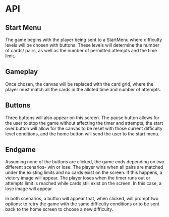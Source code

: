 # API 

## Start Menu
The game begins with the player being sent to a StartMenu where difficulty levels will be chosen with buttons. These levels will determine the number of cards/ pairs, as well as the number of permitted attempts and the time limit. 

## Gameplay 
Once chosen, the canvas will be replaced with the card grid, where the player must match all the cards in the alloted time and number of attempts. 

## Buttons
Three buttons will also appear on this screen. The pause button allows for the user to stop the game without affecting the timer and attempts, the start over button will allow for the canvas to be reset with those current difficulty level conditions, and the home button will send the user to the start menu. 

## Endgame

Assuming none of the buttons are clicked, the game ends depending on two different scenarios- win or lose. The player wins when all pairs are matched under the existing limits and no cards exist on the screen. If this happens, a victory image will appear. The player loses when the timer runs out or attempts limit is reached while cards still exist on the screen. In this case, a lose image will appear.

In both scenarios, a button will appear that, when clicked, will prompt two options: to retry the game with the same difficulty conditions or to be sent back to the home screen to choose a new difficulty. 